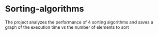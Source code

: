 # Sorting-algorithms
The project analyzes the performance of 4 sorting algorithms and saves a graph of the execution time vs the number of elements to sort
